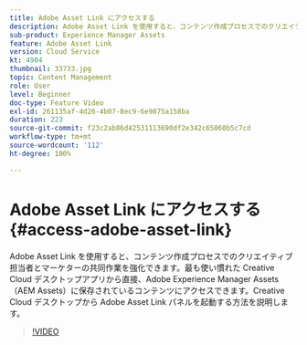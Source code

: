 ```yaml
---
title: Adobe Asset Link にアクセスする
description: Adobe Asset Link を使用すると、コンテンツ作成プロセスでのクリエイティブ担当者とマーケターの共同作業を強化できます。最も使い慣れた Creative Cloud デスクトップアプリから直接、Adobe Experience Manager Assets（AEM Assets）に保存されているコンテンツにアクセスできます。Creative Cloud デスクトップから Adobe Asset Link パネルを起動する方法を説明します。
sub-product: Experience Manager Assets
feature: Adobe Asset Link
version: Cloud Service
kt: 4904
thumbnail: 33733.jpg
topic: Content Management
role: User
level: Beginner
doc-type: Feature Video
exl-id: 261135af-4d26-4b07-8ec9-6e9875a158ba
duration: 223
source-git-commit: f23c2ab86d42531113690df2e342c65060b5c7cd
workflow-type: tm+mt
source-wordcount: '112'
ht-degree: 100%

---
```


# Adobe Asset Link にアクセスする {#access-adobe-asset-link}

Adobe Asset Link を使用すると、コンテンツ作成プロセスでのクリエイティブ担当者とマーケターの共同作業を強化できます。最も使い慣れた Creative Cloud デスクトップアプリから直接、Adobe Experience Manager Assets（AEM Assets）に保存されているコンテンツにアクセスできます。Creative Cloud デスクトップから Adobe Asset Link パネルを起動する方法を説明します。

>[!VIDEO](https://video.tv.adobe.com/v/33733?quality=12&learn=on)
